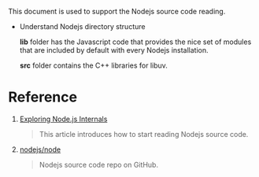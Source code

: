 This document is used to support the Nodejs source code reading.


- Understand Nodejs directory structure

    **lib** folder has the Javascript code that provides the nice set of modules that are included by default with every Nodejs installation.

    **src** folder contains the C++ libraries for libuv.

# Reference

1. [Exploring Node.js Internals](https://www.smashingmagazine.com/2020/04/nodejs-internals/)

    > This article introduces how to start reading Nodejs source code.

2. [nodejs/node](https://github.com/nodejs/node/)

    > Nodejs source code repo on GitHub.
